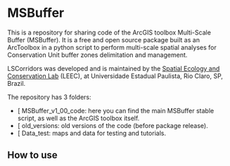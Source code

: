 # MSBuffer

This is a repository for sharing code of the ArcGIS toolbox Multi-Scale Buffer (MSBuffer). It is a free and open source package built as an ArcToolbox in a python script to perform multi-scale spatial analyses for Conservation Unit buffer zones delimitation and management.

LSCorridors was developed and is maintained by the [Spatial Ecology and Conservation Lab](http://leec.eco.br) (LEEC), at Universidade Estadual Paulista, Rio Claro, SP, Brazil.

The repository has 3 folders:

- [	MSBuffer_v1_00_code: here you can find the main MSBuffer stable script, as well as the ArcGIS toolbox itself.
- [ old_versions: old versions of the code (before package release).
- [ Data_test: maps and data for testing and tutorials.

## How to use
